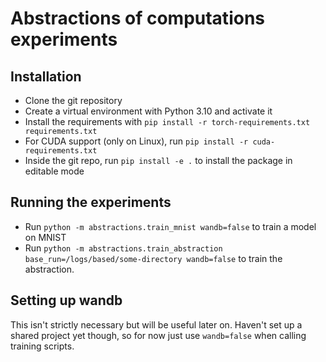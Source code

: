 # Abstractions of computations experiments
## Installation
- Clone the git repository
- Create a virtual environment with Python 3.10 and activate it
- Install the requirements with `pip install -r torch-requirements.txt requirements.txt`
- For CUDA support (only on Linux), run `pip install -r cuda-requirements.txt`
- Inside the git repo, run `pip install -e .` to install the package in editable mode

## Running the experiments
- Run `python -m abstractions.train_mnist wandb=false` to train a model on MNIST
- Run `python -m abstractions.train_abstraction base_run=/logs/based/some-directory wandb=false`
  to train the abstraction.

## Setting up wandb
This isn't strictly necessary but will be useful later on. Haven't set up a shared
project yet though, so for now just use `wandb=false` when calling training scripts.